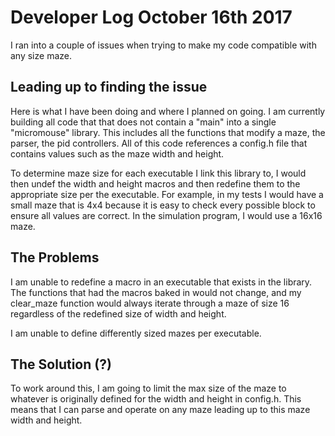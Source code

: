 # Developer Log October 16th 2017

I ran into a couple of issues when trying to make my code compatible with any size maze.

## Leading up to finding the issue

Here is what I have been doing and where I planned on going.
I am currently building all code that that does not contain a "main" into a single "micromouse" library.
This includes all the functions that modify a maze, the parser, the pid controllers.
All of this code references a config.h file that contains values such as the maze width and height.

To determine maze size for each executable I link this library to, I would then undef the width and height macros and then redefine them to the appropriate size per the executable.
For example, in my tests I would have a small maze that is 4x4 because it is easy to check every possible block to ensure all values are correct. In the simulation program, I would use a 16x16 maze.

## The Problems

I am unable to redefine a macro in an executable that exists in the library. The functions that had the macros baked in would not change, and my clear\_maze function would always iterate through a maze of size 16 regardless of the redefined size of width and height.

I am unable to define differently sized mazes per executable.

## The Solution (?)

To work around this, I am going to limit the max size of the maze to whatever is originally defined for the width and height in config.h. This means that I can parse and operate on any maze leading up to this maze width and height.

